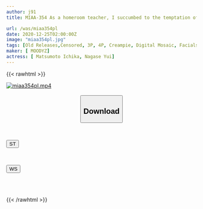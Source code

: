```yaml
---
author: j91
title: MIAA-354 As a homeroom teacher, I succumbed to the temptation of my students and ended up creampieing them over and over again at a love hotel after school... Ichika Matsumoto Yui Nagase

url: /was/miaa354pl
date: 2020-12-25T02:00:00Z
image: "miaa354pl.jpg"
tags: [Old Releases,Censored, 3P, 4P, Creampie, Digital Mosaic, Facials, School Girls, Slender]
maker: [ MOODYZ]
actress: [ Matsumoto Ichika, Nagase Yui]
---
```



{{< rawhtml >}}

<div class="video" data-videoid="oeWrYrxleAIJqY7">
    <a href="javascript:;">
        <img src="/was/miaa354pl/miaa354pl.jpg" width="WIDTH" height="HEIGHT" alt="miaa354pl.mp4" loading="lazy">
    </a>
</div>

<script type="text/javascript" src="https://j91.asia/asset/on-demand-st.js"></script>

<br>
  <link rel="stylesheet" href="https://j91.asia/asset/bs5.css">
  
  <center>
  <button class="btn btn-primary" type="button" data-bs-toggle="collapse" data-bs-target=".multi-collapse" aria-expanded="false" aria-controls="multiCollapseExample1 multiCollapseExample2"><h2>Download</h2></button></center>
</p>
<div class="row">
  <div class="col">
    <div class="collapse multi-collapse" id="multiCollapseExample1">
      <div class="card card-body">
	      	      <br>
<div class="buttons">  
<p><a href="https://streamtape.to/v/oeWrYrxleAIJqY7" target="_blank"><button class="btn-hover color-3"><i class="fa fa-download"></i> ST</button></a></p></div>
    </div>
  </div>
</div>
  <div class="col">
    <div class="collapse multi-collapse" id="multiCollapseExample2">
      <div class="card card-body">
	      <br>
<div class="buttons">
<p><a href="https://wolfstream.tv/vuvwjacr7lso" target="_blank"><button class="btn-hover color-8"><i class="fa fa-download"></i> WS</button></a></p></div>
<br><br>
      </div>
    </div>
  </div>
</div>

{{< /rawhtml >}}